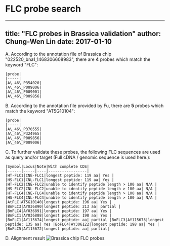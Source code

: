 # FLC probe search

---
title: "FLC probes in Brassica validation"
author: Chung-Wen Lin
date: 2017-01-10
---

A. According to the annotation file of Brassica chip "022520\_bna1\_1468306608983", there are **4** probes which match the keyword "FLC":

    |probe|
    |-----|
    |A\_46\_P354020|
    |A\_46\_P009006|
    |A\_46\_P009001|
    |A\_46\_P009856|

B. According to the annotation file provided by Fu, there are **5** probes which match the keyword "AT5G10104":

    |probe|
    |-----|
    |A\_46\_P370555|
    |A\_46\_P324965|
    |A\_46\_P009856|
    |A\_46\_P009006|

C. To further validate these probes, the following FLC sequences are used as query and/or target (Full cDNA / genomic sequence is used here.):

    |Symbol|Locus|Note|With complete CDS|
    |------|-----|----|-----------------|
    |HT-FLC1|CNE-FLC1|longest peptide: 119 aa| Yes |
    |HS-FLC1|CNL-FLC1|longest peptide: 119 aa| Yes |
    |HT-FLC2|CNE-FLC2|unable to identify peptide length > 100 aa| N/A |
    |HS-FLC2|CNL-FLC2|unable to identify peptide length > 100 aa| N/A |
    |HT-FLC4|CNE-FLC4|unable to identify peptide length > 100 aa| N/A |
    |HS-FLC4|CNL-FLC4|unable to identify peptide length > 100 aa| N/A |
    |AtFLC|AT5G10140|longest peptide: 196 aa| Yes |
    |BnFLC3|AY036890|longest peptide: 213 aa| partial |
    |BnFLC4|AY036891|longest peptide: 197 aa| Yes |
    |BnFLC1|AY036888|longest peptide: 198 aa| Yes |
    |BoFLC1|AY115674|longest peptide: aa| partial |BoFLC3|AY115673|longest peptide: 135 aa| Yes |BoFLC4|AY306122|longest peptide: 198 aa| Yes |
    |BoFLC5|AY115672|longest peptide: aa| partial|

D. Alignment result
![Brassica chip FLC probes](http://140.116.25.64/~lincw/images/Brassica%20chip%20FLC%20%20probes%20alignment.png)